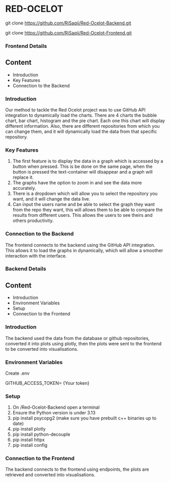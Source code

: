 # RED-OCELOT
git clone https://github.com/RjSaqii/Red-Ocelot-Backend.git 

git clone  https://github.com/RjSaqii/Red-Ocelot-Frontend.git

### Frontend Details

## Content
* Introduction 
* Key Features
* Connection to the Backend

### Introduction
Our method to tackle the Red Ocelot project was to use GitHub API integration to dynamically load the charts. There are 4 charts the bubble chart, bar chart, histogram and the pie chart. Each one this chart will display different information. Also, there are different repositories from which you can change them, and it will dynamically load the data from that specific repository. 

### Key Features 
1. The first feature is to display the data in a graph which is accessed by a button when pressed. This is be done on the same page, when the button is pressed the text-container will disappear and a graph will replace it.
2. The graphs have the option to zoom in and see the data more accurately.
3. There is a dropdown which will allow you to select the repository you want, and it will change the data live.
4. Can input the users name and be able to select the graph they want from the repo they want, this will allows them to be able to compare the results from different users. This allows the users to see theirs and others productivity.


### Connection to the Backend
The frontend connects to the backend using the GitHub API integration. This allows it to load the graphs in dynamically, which will allow a smoother interaction with the interface.

### Backend Details

## Content
* Introduction
* Environment Variables
* Setup
* Connection to the Frontend

### Introduction
The backend used the data from the database or github repositories, converted it into plots using plotly, then the plots were sent to the frontend to be converted into visualisations.

### Environment Variables
Create .env 

GITHUB_ACCESS_TOKEN= {Your token} 

### Setup
1. On /Red-Ocelot-Backend open a terminal 
2. Ensure the Python version is under 3.13
3. pip install psycopg2 (make sure you have prebuilt c++ binaries up to date)
4. pip install plotly 
5. pip install python-decouple 
6. pip install httpx 
7. pip install config

### Connection to the Frontend
The backend connects to the frontend using endpoints, the plots are retrieved and converted into visualisations. 
